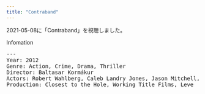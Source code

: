 ```yaml
---
title: "Contraband"
---
```

2021-05-08に「Contraband」を視聴しました。

Infomation
<pre>
---
Year: 2012
Genre: Action, Crime, Drama, Thriller
Director: Baltasar Kormákur
Actors: Robert Wahlberg, Caleb Landry Jones, Jason Mitchell, Paul LeBlanc
Production: Closest to the Hole, Working Title Films, Leve
</pre>